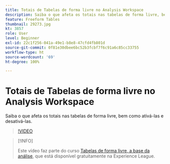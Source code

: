 ```yaml
---
title: Totais de Tabelas de forma livre no Analysis Workspace
description: Saiba o que afeta os totais nas tabelas de forma livre, bem como ativá-las e desativá-las.
feature: Freeform Tables
thumbnail: 29273.jpg
kt: 3857
role: User
level: Beginner
exl-id: 22c1f256-041a-49e1-b8e8-47cfd4fb801d
source-git-commit: 0f81e30dbee6bc52b3fcbf7f6c91a6c85cc33755
workflow-type: ht
source-wordcount: '69'
ht-degree: 100%

---
```


# Totais de Tabelas de forma livre no Analysis Workspace

Saiba o que afeta os totais nas tabelas de forma livre, bem como ativá-las e desativá-las.

>[!VIDEO](https://video.tv.adobe.com/v/29273/?quality=12&learn=on)

>[!INFO]
>
> Este vídeo faz parte do curso [Tabelas de forma livre, a base da análise](https://experienceleague.adobe.com/?recommended=Analytics-U-1-2020.3&amp;lang=pt-BR), que está disponível gratuitamente na Experience League.
